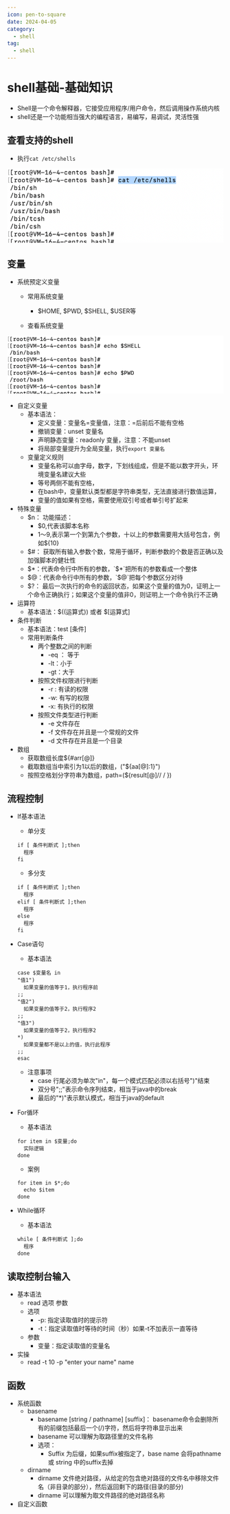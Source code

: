 ```yaml
---
icon: pen-to-square
date: 2024-04-05
category:
  - shell
tag:
  - shell
---
```

# shell基础-基础知识

- Shell是一个命令解释器，它接受应用程序/用户命令，然后调用操作系统内核
- shell还是一个功能相当强大的编程语言，易编写，易调试，灵活性强

## 查看支持的shell

- 执行`cat /etc/shells`

![image-20231125160315549](./images/image-20231125160315549.png)

## 变量

- 系统预定义变量

  - 常用系统变量
    - $HOME, $PWD, $SHELL, $USER等

  - 查看系统变量

![image-20231125161449305](./images/image-20231125161449305.png)

- 自定义变量
  - 基本语法：
    - 定义变量：变量名=变量值，注意：=后前后不能有空格
    - 撤销变量：unset 变量名
    - 声明静态变量：readonly 变量，注意：不能unset
    - 将局部变量提升为全局变量，执行`export 变量名`
  - 变量定义规则
    - 变量名称可以由字母，数字，下划线组成，但是不能以数字开头，环境变量名建议大些
    - 等号两侧不能有空格，
    - 在bash中，变量默认类型都是字符串类型，无法直接进行数值运算，
    - 变量的值如果有空格，需要使用双引号或者单引号扩起来
- 特殊变量
  - $n： 功能描述：
    - $0,代表该脚本名称
    - $1～$9,表示第一个到第九个参数，十以上的参数需要用大括号包含，例如${10}
  - $#： 获取所有输入参数个数，常用于循环，判断参数的个数是否正确以及加强脚本的健壮性
  - $*：代表命令行中所有的参数，`$*`把所有的参数看成一个整体
  - $@：代表命令行中所有的参数，`$@`把每个参数区分对待
  - $?： 最后一次执行的命令的返回状态，如果这个变量的值为0，证明上一个命令正确执行；如果这个变量的值非0，则证明上一个命令执行不正确
- 运算符
  - 基本语法：$((运算式)) 或者 $[运算式]
- 条件判断
  - 基本语法：test [条件]
  - 常用判断条件
    - 两个整数之间的判断
      - -eq ： 等于
      - -lt：小于
      - -gt：大于
    - 按照文件权限进行判断 
      - -r : 有读的权限
      - -w: 有写的权限
      - -x: 有执行的权限
    - 按照文件类型进行判断
      - -e 文件存在
      - -f 文件存在并且是一个常规的文件
      - -d 文件存在并且是一个目录
- 数组
  - 获取数组长度${#arr[@]}
  - 截取数组当中索引为1以后的数组，("${aa[@]:1}")
  - 按照空格划分字符串为数组，path=(${result[@]// / })


## 流程控制

- If基本语法

  - 单分支

  ```
  if [ 条件判断式 ];then
  	程序
  fi
  ```

  - 多分支

  ```
  if [ 条件判断式 ];then
  	程序
  elif [ 条件判断式 ];then
  	程序
  else
  	程序
  fi
  ```

- Case语句

  - 基本语法

  ```
  case $变量名 in
  "值1")
  	如果变量的值等于1，执行程序前
  ;;
  "值2")
  	如果变量的值等于2，执行程序2
  ;;
  "值3")
  	如果变量的值等于2，执行程序2
  *)
  	如果变量都不是以上的值，执行此程序
  ;;
  esac
  ```

  - 注意事项
    - case 行尾必须为单次"in"，每一个模式匹配必须以右括号")"结束
    - 双分号";;"表示命令序列结束，相当于java中的break
    - 最后的"*)"表示默认模式，相当于java的default

- For循环

  - 基本语法

  ```
  for item in $变量;do
  	实际逻辑
  done
  ```

  - 案例

  ```
  for item in $*;do
  	echo $item
  done
  ```

- While循环

  - 基本语法

  ```
  while [ 条件判断式 ];do
  	程序
  done
  ```

  

## 读取控制台输入

- 基本语法
  - read 选项 参数
  - 选项
    - -p: 指定读取值时的提示符
    - -t：指定读取值时等待的时间（秒）如果-t不加表示一直等待
  - 参数
    - 变量：指定读取值的变量名
- 实操
  - read -t 10 -p "enter your name" name

## 函数

- 系统函数
  - basename
    - basename [string / pathname] [suffix]： basename命令会删除所有的前缀包括最后一个(/)字符，然后将字符串显示出来
    - basename 可以理解为取路径里的文件名称
    - 选项：
      - Suffix 为后缀，如果suffix被指定了，base name 会将pathname 或 string 中的suffix去掉
  - dirname 
    - dirname 文件绝对路径，从给定的包含绝对路径的文件名中移除文件名（非目录的部分），然后返回剩下的路径(目录的部分)
    - dirname 可以理解为取文件路径的绝对路径名称
- 自定义函数













